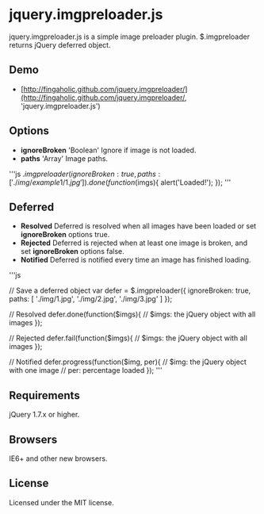 # jquery.imgpreloader.js

jquery.imgpreloader.js is a simple image preloader plugin. $.imgpreloader returns jQuery deferred object.

## Demo

* [http://fingaholic.github.com/jquery.imgpreloader/](http://fingaholic.github.com/jquery.imgpreloader/, 'jquery.imgpreloader.js')

## Options

* **ignoreBroken** 'Boolean' Ignore if image is not loaded.
* **paths** 'Array' Image paths.

'''js
$.imgpreloader({
	ignoreBroken: true,
	paths: [ './img/example1/1.jpg' ]
}).done(function($imgs){
	alert('Loaded!');
});
'''

## Deferred

* **Resolved** Deferred is resolved when all images have been loaded or set **ignoreBroken** options true.
* **Rejected** Deferred is rejected when at least one image is broken, and set **ignoreBroken** options false.
* **Notified** Deferred is notified every time an image has finished loading.

'''js

// Save a deferred object
var defer = $.imgpreloader({
	ignoreBroken: true,
	paths: [
		'./img/1.jpg',
		'./img/2.jpg',
		'./img/3.jpg'
	]
});

// Resolved
defer.done(function($imgs){
	// $imgs: the jQuery object with all images
});

// Rejected
defer.fail(function($imgs){
	// $imgs: the jQuery object with all images
});

// Notified
defer.progress(function($img, per){
	// $img: the jQuery object with one image
	// per: percentage loaded
});
'''

## Requirements

jQuery 1.7.x or higher.

## Browsers

IE6+ and other new browsers.

## License

Licensed under the MIT license.
